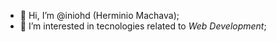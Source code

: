 - 👋 Hi, I’m @iniohd (Herminio Machava);
- 👀 I’m interested in tecnologies related to *Web Development*;

